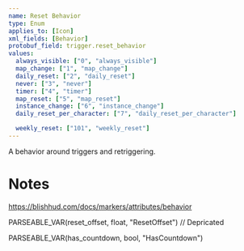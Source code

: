 ```yaml
---
name: Reset Behavior
type: Enum
applies_to: [Icon]
xml_fields: [Behavior]
protobuf_field: trigger.reset_behavior
values:
  always_visible: ["0", "always_visible"]
  map_change: ["1", "map_change"]
  daily_reset: ["2", "daily_reset"]
  never: ["3", "never"]
  timer: ["4", "timer"]
  map_reset: ["5", "map_reset"]
  instance_change: ["6", "instance_change"]
  daily_reset_per_character: ["7", "daily_reset_per_character"]

  weekly_reset: ["101", "weekly_reset"]
---
```

A behavior around triggers and retriggering.

Notes
=====

https://blishhud.com/docs/markers/attributes/behavior





PARSEABLE_VAR(reset_offset, float, "ResetOffset") // Depricated

PARSEABLE_VAR(has_countdown, bool, "HasCountdown")